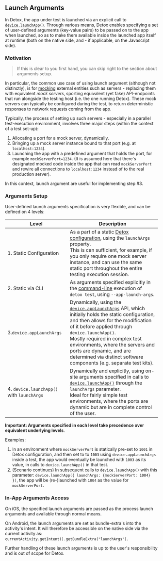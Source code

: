 ## Launch Arguments

In Detox, the app under test is launched via an explicit call to [`device.launchApp()`](APIRef.DeviceObjectAPI.md). Through various means, Detox enables specifying a set of user-defined arguments (key-value pairs) to be passed on to the app when launched, so as to make them available inside the launched app itself at runtime (both on the native side, and - if applicable, on the Javascript side).

### Motivation

> If this is clear to you first hand, you can skip right to the section about arguments setup.

In particular, the common use case of using launch argument (although not distinctly), is for [mocking](Guide.Mocking.md) external entities such as servers - replacing them with equivalent _mock servers_, sporting equivalent (yet fake) API-endpoints that run alongside the testing host (i.e. the one running Detox). These mock servers can typically be configured during the test, to return deterministic responses to network requests coming from the app.

Typically, the process of setting up such servers - especially in a parallel test-execution environment, involves three major steps (within the context of a test set-up):

1. Allocating a port for a mock server, dynamically.
2. Bringing up a mock server instance bound to that port (e.g. at `localhost:1234`).
3. Launching the app with a predefined argument that holds the port, for example `mockServerPort=1234`.
   (It is assumed here that there's designated mocked code inside the app that can read `mockServerPort` and rewire all connections to `localhost:1234` instead of to the real production server).

In this context, launch argument are useful for implementing step #3.

### Arguments Setup

User-defined launch arguments specification is very flexible, and can be defined on 4 levels:

| Level                                     | Description                                                  |
| ----------------------------------------- | ------------------------------------------------------------ |
| 1. Static Configuration                   | As a part of a static [Detox configuration](APIRef.Configuration.md), using the `launchArgs` property.<br />This is can sufficient, for example, if you only require one mock server instance, and can use the same static port throughout the entire testing execution session. |
| 2. Static via CLI                         | As arguments specified explicitly in the [command-line](APIRef.DetoxCLI.md) execution of `detox test`, using `--app-launch-args`. |
| 3.`device.appLaunchArgs`                  | Dynamically, using the [`device.appLaunchArgs`](APIRef.DeviceObjectAPI.md#deviceapplaunchargs) API, which initially holds the static configuration, and then allows for the modification of it before applied through `device.launchApp()`.<br/>Mostly required in complex test environments, where the servers and ports are dynamic, and are determined via distinct software components (e.g. separate test kits). |
| 4. `device.launchApp()` with `launchArgs` | Dynamically and explicitly, using on-site arguments specified in calls to [`device.launchApp()`](APIRef.DeviceObjectAPI.md#devicelaunchappparams) through the `launchArgs` parameter.<br />Ideal for fairly simple test environments, where the ports are dynamic but are in complete control of the user. |

**Important: Arguments specified in each level take precedence over equivalent underlying levels**.

Examples:

1. In an environment where `mockServerPort` is statically pre-set to `1001` in Detox configuration, and then set to to `1003` using `device.appLaunchArgs` inside a test, the app would eventually be launched with `1003` as its value, in calls to `device.launchApp()` in that test.
2. (Scenario continues) In subsequent calls to `device.launchApp()` with this parameter: `device.launchApp({ launchArgs: {mockServerPort: 1004} })`, the app will be (re-)launched with `1004` as the value for `mockServerPort`.

### In-App Arguments Access

On iOS, the specified launch arguments are passed as the process launch arguments and available through normal means.

On Android, the launch arguments are set as bundle-extra's into the activity's intent. It will therefore be accessible on the native side via the current activity as: `currentActivity.getIntent().getBundleExtra("launchArgs")`.

Further handling of these launch arguments is up to the user's responsibility and is out of scope for Detox.
